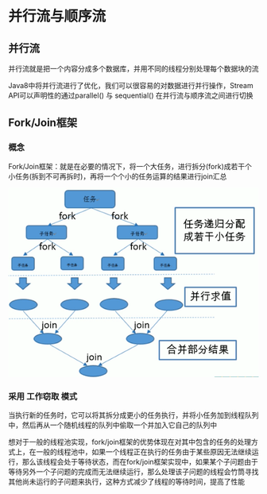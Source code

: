 # 并行流与顺序流

## 并行流

并行流就是把一个内容分成多个数据库，并用不同的线程分别处理每个数据块的流

Java8中将并行流进行了优化，我们可以很容易的对数据进行并行操作，Stream API可以声明性的通过parallel() 与 sequential() 在并行流与顺序流之间进行切换

## Fork/Join框架

### 概念

Fork/Join框架：就是在必要的情况下，将一个大任务，进行拆分(fork)成若干个小任务(拆到不可再拆时)，再将一个个小的任务运算的结果进行join汇总

![image-20200406121617329](images/image-20200406121617329.png)

### 采用 工作窃取 模式

当执行新的任务时，它可以将其拆分成更小的任务执行，并将小任务加到线程队列中，然后再从一个随机线程的队列中偷取一个并加入它自己的队列中

想对于一般的线程池实现，fork/join框架的优势体现在对其中包含的任务的处理方式上，在一般的线程池中，如果一个线程正在执行的任务由于某些原因无法继续运行，那么该线程会处于等待状态，而在fork/join框架实现中，如果某个子问题由于等待另外一个子问题的完成而无法继续运行，那么处理该子问题的线程会竹筒寻找其他尚未运行的子问题来执行，这种方式减少了线程的等待时间，提高了性能